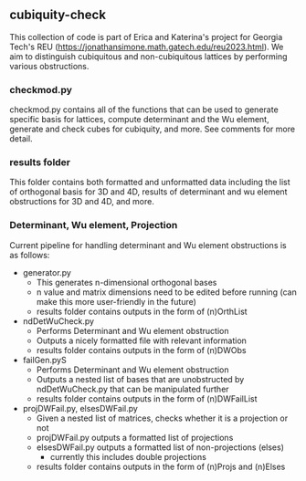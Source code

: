 ## cubiquity-check
This collection of code is part of Erica and Katerina's project for Georgia Tech's REU (https://jonathansimone.math.gatech.edu/reu2023.html). We aim to distinguish cubiquitous and non-cubiquitous lattices by performing various obstructions.

### checkmod.py
checkmod.py contains all of the functions that can be used to generate specific basis for lattices, compute determinant and the Wu element, generate and check cubes for cubiquity, and more. See comments for more detail.

### results folder
This folder contains both formatted and unformatted data including the list of orthogonal basis for 3D and 4D, results of determinant and wu element obstructions for 3D and 4D, and more. 

### Determinant, Wu element, Projection
Current pipeline for handling determinant and Wu element obstructions is as follows:
* generator.py
    * This generates n-dimensional orthogonal bases
    * n value and matrix dimensions need to be edited before running (can make this more user-friendly in the future)
    * results folder contains outputs in the form of (n)OrthList
* ndDetWuCheck.py
    * Performs Determinant and Wu element obstruction
    * Outputs a nicely formatted file with relevant information
    * results folder contains outputs in the form of (n)DWObs
* failGen.pyS
    * Performs Determinant and Wu element obstruction
    * Outputs a nested list of bases that are unobstructed by ndDetWuCheck.py that can be manipulated further
    * results folder contains outputs in the form of (n)DWFailList
* projDWFail.py, elsesDWFail.py
    * Given a nested list of matrices, checks whether it is a projection or not
    * projDWFail.py outputs a formatted list of projections
    * elsesDWFail.py outputs a formatted list of non-projections (elses)
        * currently this includes double projections
    * results folder contains outputs in the form of (n)Projs and (n)Elses
